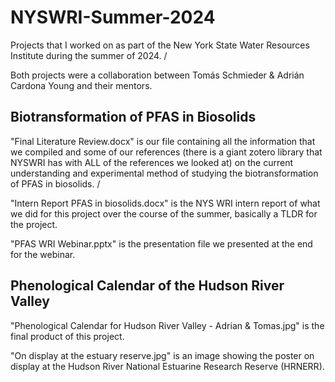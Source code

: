 # NYSWRI-Summer-2024
Projects that I worked on as part of the New York State Water Resources Institute during the summer of 2024. /

Both projects were a collaboration between Tomás Schmieder & Adrián Cardona Young and their mentors.

## Biotransformation of PFAS in Biosolids

"Final Literature Review.docx" is our file containing all the information that we compiled and some of our references (there is a giant zotero library that NYSWRI has with ALL of the references we looked at) on the current understanding and experimental method of studying the biotransformation of PFAS in biosolids. /

"Intern Report PFAS in biosolids.docx" is the NYS WRI intern report of what we did for this project over the course of the summer, basically a TLDR for the project.

"PFAS WRI Webinar.pptx" is the presentation file we presented at the end for the webinar.

## Phenological Calendar of the Hudson River Valley

"Phenological Calendar for Hudson River Valley - Adrian & Tomas.jpg" is the final product of this project.

"On display at the estuary reserve.jpg" is an image showing the poster on display at the Hudson River National Estuarine Research Reserve (HRNERR).
